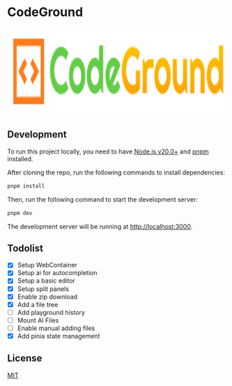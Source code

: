 # CodeGround

<p align="center">
  <img src="./logo.svg" style="width:500px;height:200px;"/>
</p>

## Development

To run this project locally, you need to have [Node.js v20.0+](https://nodejs.org/en/) and [pnpm](https://pnpm.io/) installed.

After cloning the repo, run the following commands to install dependencies:

```bash
pnpm install
```

Then, run the following command to start the development server:

```bash
pnpm dev
```

The development server will be running at [http://localhost:3000](http://localhost:3000).

## Todolist

- [x] Setup WebContainer
- [x] Setup ai for autocompletion
- [x] Setup a basic editor
- [x] Setup split panels
- [x] Enable zip download
- [x] Add a file tree
- [ ] Add playground history
- [ ] Mount AI Files
- [ ] Enable manual adding files
- [x] Add pinia state management

## License

[MIT](./LICENSE)
